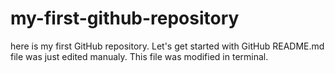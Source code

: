 # my-first-github-repository
here is my first GitHub repository. Let's get started with GitHub
README.md file was just edited manualy. This file was modified in terminal.
